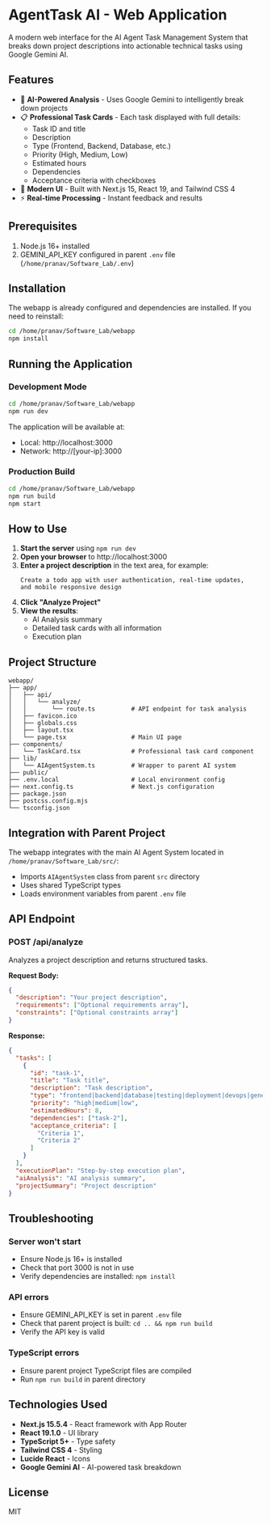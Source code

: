 # AgentTask AI - Web Application

A modern web interface for the AI Agent Task Management System that breaks down project descriptions into actionable technical tasks using Google Gemini AI.

## Features

- 🤖 **AI-Powered Analysis** - Uses Google Gemini to intelligently break down projects
- 📋 **Professional Task Cards** - Each task displayed with full details:
  - Task ID and title
  - Description
  - Type (Frontend, Backend, Database, etc.)
  - Priority (High, Medium, Low)
  - Estimated hours
  - Dependencies
  - Acceptance criteria with checkboxes
- 🎨 **Modern UI** - Built with Next.js 15, React 19, and Tailwind CSS 4
- ⚡ **Real-time Processing** - Instant feedback and results

## Prerequisites

1. Node.js 16+ installed
2. GEMINI_API_KEY configured in parent `.env` file (`/home/pranav/Software_Lab/.env`)

## Installation

The webapp is already configured and dependencies are installed. If you need to reinstall:

```bash
cd /home/pranav/Software_Lab/webapp
npm install
```

## Running the Application

### Development Mode

```bash
cd /home/pranav/Software_Lab/webapp
npm run dev
```

The application will be available at:
- Local: http://localhost:3000
- Network: http://[your-ip]:3000

### Production Build

```bash
cd /home/pranav/Software_Lab/webapp
npm run build
npm start
```

## How to Use

1. **Start the server** using `npm run dev`
2. **Open your browser** to http://localhost:3000
3. **Enter a project description** in the text area, for example:
   ```
   Create a todo app with user authentication, real-time updates,
   and mobile responsive design
   ```
4. **Click "Analyze Project"**
5. **View the results**:
   - AI Analysis summary
   - Detailed task cards with all information
   - Execution plan

## Project Structure

```
webapp/
├── app/
│   ├── api/
│   │   └── analyze/
│   │       └── route.ts          # API endpoint for task analysis
│   ├── favicon.ico
│   ├── globals.css
│   ├── layout.tsx
│   └── page.tsx                  # Main UI page
├── components/
│   └── TaskCard.tsx              # Professional task card component
├── lib/
│   └── AIAgentSystem.ts          # Wrapper to parent AI system
├── public/
├── .env.local                    # Local environment config
├── next.config.ts                # Next.js configuration
├── package.json
├── postcss.config.mjs
└── tsconfig.json

```

## Integration with Parent Project

The webapp integrates with the main AI Agent System located in `/home/pranav/Software_Lab/src/`:
- Imports `AIAgentSystem` class from parent `src` directory
- Uses shared TypeScript types
- Loads environment variables from parent `.env` file

## API Endpoint

### POST /api/analyze

Analyzes a project description and returns structured tasks.

**Request Body:**
```json
{
  "description": "Your project description",
  "requirements": ["Optional requirements array"],
  "constraints": ["Optional constraints array"]
}
```

**Response:**
```json
{
  "tasks": [
    {
      "id": "task-1",
      "title": "Task title",
      "description": "Task description",
      "type": "frontend|backend|database|testing|deployment|devops|general",
      "priority": "high|medium|low",
      "estimatedHours": 8,
      "dependencies": ["task-2"],
      "acceptance_criteria": [
        "Criteria 1",
        "Criteria 2"
      ]
    }
  ],
  "executionPlan": "Step-by-step execution plan",
  "aiAnalysis": "AI analysis summary",
  "projectSummary": "Project description"
}
```

## Troubleshooting

### Server won't start
- Ensure Node.js 16+ is installed
- Check that port 3000 is not in use
- Verify dependencies are installed: `npm install`

### API errors
- Ensure GEMINI_API_KEY is set in parent `.env` file
- Check that parent project is built: `cd .. && npm run build`
- Verify the API key is valid

### TypeScript errors
- Ensure parent project TypeScript files are compiled
- Run `npm run build` in parent directory

## Technologies Used

- **Next.js 15.5.4** - React framework with App Router
- **React 19.1.0** - UI library
- **TypeScript 5+** - Type safety
- **Tailwind CSS 4** - Styling
- **Lucide React** - Icons
- **Google Gemini AI** - AI-powered task breakdown

## License

MIT
